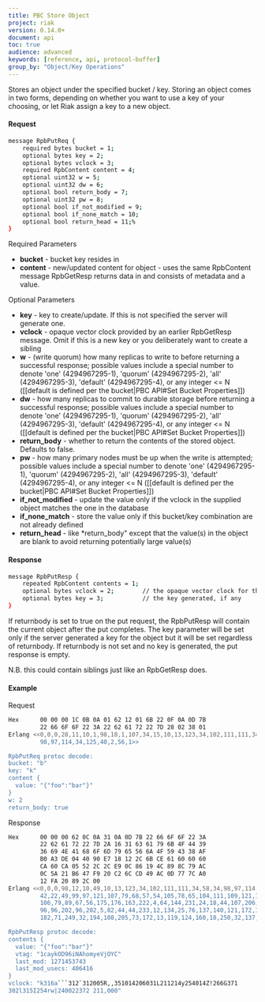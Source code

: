 ```yaml
---
title: PBC Store Object
project: riak
version: 0.14.0+
document: api
toc: true
audience: advanced
keywords: [reference, api, protocol-buffer]
group_by: "Object/Key Operations"
---
```


Stores an object under the specified bucket / key. Storing an object comes in
two forms, depending on whether you want to use a key of your choosing, or let
Riak assign a key to a new object.

#### Request

```bash
message RpbPutReq {
    required bytes bucket = 1;
    optional bytes key = 2;
    optional bytes vclock = 3;
    required RpbContent content = 4;
    optional uint32 w = 5;
    optional uint32 dw = 6;
    optional bool return_body = 7;
    optional uint32 pw = 8;
    optional bool if_not_modified = 9;
    optional bool if_none_match = 10;
    optional bool return_head = 11;%
}
```


Required Parameters

* **bucket** - bucket key resides in
* **content** - new/updated content for object - uses the same RpbContent
message RpbGetResp returns data in and consists of metadata and a value.

Optional Parameters

* **key** - key to create/update. If this is not specified the server will
generate one.
* **vclock** - opaque vector clock provided by an earlier RpbGetResp message.
Omit if this is a new key or you deliberately want to create a sibling
* **w** - (write quorum) how many replicas to write to before
returning a successful response; possible values include a special
number to denote 'one' (4294967295-1), 'quorum' (4294967295-2), 'all'
(4294967295-3), 'default' (4294967295-4), or any integer <= N
([[default is defined per the bucket|PBC API#Set Bucket Properties]])
* **dw** - how many replicas to commit to durable storage before
returning a successful response; possible values include a special
number to denote 'one' (4294967295-1), 'quorum' (4294967295-2), 'all'
(4294967295-3), 'default' (4294967295-4), or any integer <= N
([[default is defined per the bucket|PBC API#Set Bucket Properties]])
* **return_body** - whether to return the contents of the stored object.
Defaults to false.
* **pw** - how many primary nodes must be up when the write is
 attempted; possible values include a special number to denote 'one'
 (4294967295-1), 'quorum' (4294967295-2), 'all' (4294967295-3),
 'default' (4294967295-4), or any integer <= N
 ([[default is defined per the bucket|PBC API#Set Bucket Properties]])
* **if_not_modified** - update the value only if the vclock in the supplied
object matches the one in the database
* **if_none_match** - store the value only if this bucket/key combination are
not already defined
* **return_head** - like *return_body" except that the value(s) in the object
are blank to avoid returning potentially large value(s)

#### Response


```bash
message RpbPutResp {
    repeated RpbContent contents = 1;
    optional bytes vclock = 2;        // the opaque vector clock for the object
    optional bytes key = 3;           // the key generated, if any
}
```


If returnbody is set to true on the put request, the RpbPutResp will contain the
current object after the put completes. The key parameter will be set only if
the server generated a key for the object but it will be set regardless of
returnbody. If returnbody is not set and no key is generated, the put response
is empty.


<div class="note"><p>N.B. this could contain siblings just like an RpbGetResp
does.</p></div>


#### Example

Request

```bash
Hex      00 00 00 1C 0B 0A 01 62 12 01 6B 22 0F 0A 0D 7B
         22 66 6F 6F 22 3A 22 62 61 72 22 7D 28 02 38 01
Erlang <<0,0,0,28,11,10,1,98,18,1,107,34,15,10,13,123,34,102,111,111,34,58,34,
         98,97,114,34,125,40,2,56,1>>

RpbPutReq protoc decode:
bucket: "b"
key: "k"
content {
  value: "{"foo":"bar"}"
}
w: 2
return_body: true

```


Response

```bash
Hex      00 00 00 62 0C 0A 31 0A 0D 7B 22 66 6F 6F 22 3A
         22 62 61 72 22 7D 2A 16 31 63 61 79 6B 4F 44 39
         36 69 4E 41 68 6F 6D 79 65 56 6A 4F 59 43 38 AF
         B0 A3 DE 04 40 90 E7 18 12 2C 6B CE 61 60 60 60
         CA 60 CA 05 52 2C 2C E9 0C 86 19 4C 89 8C 79 AC
         0C 5A 21 B6 47 F9 20 C2 6C CD 49 AC 0D 77 7C A0
         12 FA 20 89 2C 00
Erlang <<0,0,0,98,12,10,49,10,13,123,34,102,111,111,34,58,34,98,97,114,34,125,
         42,22,49,99,97,121,107,79,68,57,54,105,78,65,104,111,109,121,101,86,
         106,79,89,67,56,175,176,163,222,4,64,144,231,24,18,44,107,206,97,96,
         96,96,202,96,202,5,82,44,44,233,12,134,25,76,137,140,121,172,12,90,33,
         182,71,249,32,194,108,205,73,172,13,119,124,160,18,250,32,137,44,0>>

RpbPutResp protoc decode:
contents {
  value: "{"foo":"bar"}"
  vtag: "1caykOD96iNAhomyeVjOYC"
  last_mod: 1271453743
  last_mod_usecs: 406416
}
vclock: "k316a```312`312005R,,351014206031L211214y254014Z!266G371
302l315I254rw|240022372 211,000"

```
